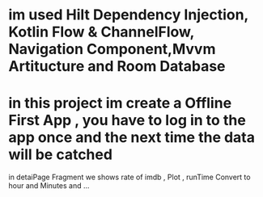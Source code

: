 # im used Hilt Dependency Injection, Kotlin Flow & ChannelFlow, Navigation Component,Mvvm Artitucture and Room Database  

# in this project im create a Offline First App , you have to log in to the app once and the next time the data will be catched

in detaiPage Fragment we shows rate of imdb , Plot , runTime Convert to hour and Minutes and ...

